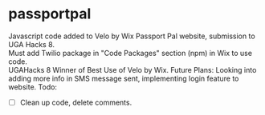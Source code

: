 # passportpal
Javascript code added to Velo by Wix Passport Pal website, submission to UGA Hacks 8.    
Must add Twilio package in "Code Packages" section (npm) in Wix to use code.    
UGAHacks 8 Winner of Best Use of Velo by Wix. 
Future Plans: Looking into adding more info in SMS message sent, implementing login feature to website. 
Todo:   
- [ ] Clean up code, delete comments. 

